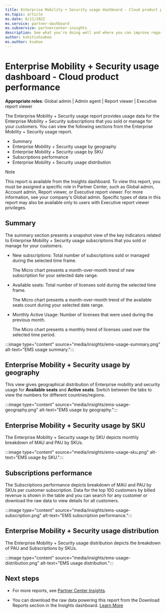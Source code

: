 ```yaml
---
title: Enterprise Mobility + Security usage dashboard - Cloud product performance
ms.topic: article
ms.date: 8/11/2022
ms.service: partner-dashboard
ms.subservice: partnercenter-insights
description: See what you're doing well and where you can improve regarding usage of Enterprise Mobility + Security subscriptions you sell or manage for your customers.
author: kshitishsahoo
ms.author: ksahoo
---
```


# Enterprise Mobility + Security usage dashboard - Cloud product performance

**Appropriate roles**: Global admin | Admin agent | Report viewer | Executive report viewer

The Enterprise Mobility + Security usage report provides usage data for the Enterprise Mobility + Security subscriptions that you sold or manage for your customers. You can view the following sections from the Enterprise Mobility + Security usage report.

- Summary
- Enterprise Mobility + Security usage by geography
- Enterprise Mobility + Security usage by SKU
- Subscriptions performance
- Enterprise Mobility + Security usage distribution

 > [!NOTE]
 > This report is available from the Insights dashboard. To view this report, you must be assigned a specific role in Partner Center, such as Global admin, Account admin, Report viewer, or Executive report viewer. For more information, see your company's Global admin. Specific types of data in this report may also be available only to users with Executive report viewer privileges.

## Summary

The summary section presents a snapshot view of the key indicators related to Enterprise Mobility + Security usage subscriptions that you sold or manage for your customers.

- New subscriptions:
Total number of subscriptions sold or managed during the selected time frame.

   The Micro chart presents a month-over-month trend of new subscription for your selected date range.

- Available seats:
Total number of licenses sold during the selected time frame.

   The Micro chart presents a month-over-month trend of the available seats count during your selected date range.

- Monthly Active Usage:
Number of licenses that were used during the previous month.

   The Micro chart presents a monthly trend of licenses used over the selected time period.

:::image type="content" source="media/insights/ems-usage-summary.png" alt-text="EMS usage summary.":::

## Enterprise Mobility + Security usage by geography

This view gives geographical distribution of Enterprise mobility and security usage for **Available seats** and **Active seats**. Switch between the tabs to view the numbers for different countries/regions.

:::image type="content" source="media/insights/ems-usage-geography.png" alt-text="EMS usage by geography.":::

## Enterprise Mobility + Security usage by SKU

The Enterprise Mobility + Security usage by SKU depicts monthly breakdown of MAU and PAU by SKUs.

:::image type="content" source="media/insights/ems-usage-sku.png" alt-text="EMS usage by SKU.":::

## Subscriptions performance

The Subscriptions performance depicts breakdown of MAU and PAU by SKUs per customer subscription. Data for the top 100 customers by billed revenue is shown in the table and you can search for any customer or download the raw data to view details for all customers.

:::image type="content" source="media/insights/ems-usage-subscription.png" alt-text="EMS subscription performance.":::

## Enterprise Mobility + Security usage distribution

The Enterprise Mobility + Security usage distribution depicts the breakdown of PAU and Subscriptions by SKUs.

:::image type="content" source="media/insights/ems-usage-distribution.png" alt-text="EMS usage distribution.":::

## Next steps

- For more reports, see [Partner Center Insights](partner-center-insights.md).

- You can download the raw data powering this report from the Download Reports section in the Insights dashboard. [Learn More](insights-download-reports.md)
